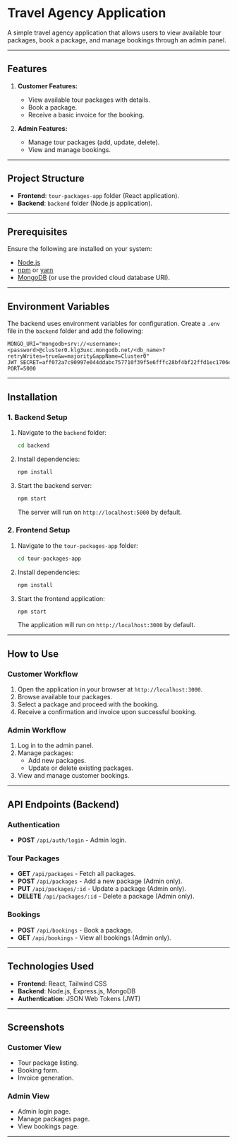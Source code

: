 # Travel Agency Application

A simple travel agency application that allows users to view available tour packages, book a package, and manage bookings through an admin panel.

---

## Features

1. **Customer Features:**
   - View available tour packages with details.
   - Book a package.
   - Receive a basic invoice for the booking.

2. **Admin Features:**
   - Manage tour packages (add, update, delete).
   - View and manage bookings.

---

## Project Structure

- **Frontend**: `tour-packages-app` folder (React application).
- **Backend**: `backend` folder (Node.js application).

---

## Prerequisites

Ensure the following are installed on your system:

- [Node.js](https://nodejs.org/)
- [npm](https://www.npmjs.com/) or [yarn](https://yarnpkg.com/)
- [MongoDB](https://www.mongodb.com/) (or use the provided cloud database URI).

---

## Environment Variables

The backend uses environment variables for configuration. Create a `.env` file in the `backend` folder and add the following:

```
MONGO_URI="mongodb+srv://<username>:<password>@cluster0.klg3uxc.mongodb.net/<db_name>?retryWrites=true&w=majority&appName=Cluster0"
JWT_SECRET=aff072a7c90997e044ddabc757710f39f5e6fffc28bf4bf22ffd1ec1706e2da0
PORT=5000
```

---

## Installation

### 1. Backend Setup

1. Navigate to the `backend` folder:
   ```bash
   cd backend
   ```

2. Install dependencies:
   ```bash
   npm install
   ```

3. Start the backend server:
   ```bash
   npm start
   ```
   The server will run on `http://localhost:5000` by default.

### 2. Frontend Setup

1. Navigate to the `tour-packages-app` folder:
   ```bash
   cd tour-packages-app
   ```

2. Install dependencies:
   ```bash
   npm install
   ```

3. Start the frontend application:
   ```bash
   npm start
   ```
   The application will run on `http://localhost:3000` by default.

---

## How to Use

### Customer Workflow

1. Open the application in your browser at `http://localhost:3000`.
2. Browse available tour packages.
3. Select a package and proceed with the booking.
4. Receive a confirmation and invoice upon successful booking.

### Admin Workflow

1. Log in to the admin panel.
2. Manage packages:
   - Add new packages.
   - Update or delete existing packages.
3. View and manage customer bookings.

---

## API Endpoints (Backend)

### Authentication
- **POST** `/api/auth/login` - Admin login.

### Tour Packages
- **GET** `/api/packages` - Fetch all packages.
- **POST** `/api/packages` - Add a new package (Admin only).
- **PUT** `/api/packages/:id` - Update a package (Admin only).
- **DELETE** `/api/packages/:id` - Delete a package (Admin only).

### Bookings
- **POST** `/api/bookings` - Book a package.
- **GET** `/api/bookings` - View all bookings (Admin only).

---

## Technologies Used

- **Frontend**: React, Tailwind CSS
- **Backend**: Node.js, Express.js, MongoDB
- **Authentication**: JSON Web Tokens (JWT)

---

## Screenshots

### Customer View
- Tour package listing.
- Booking form.
- Invoice generation.

### Admin View
- Admin login page.
- Manage packages page.
- View bookings page.

---



